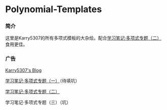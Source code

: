 # Polynomial-Templates

### 简介

这里是Karry5307的所有多项式模板的大杂烩。配合[学习笔记·多项式专题（二）](https://karry5307.github.io/2019/03/19/%E5%AD%A6%E4%B9%A0%E7%AC%94%E8%AE%B0%C2%B7%E5%A4%9A%E9%A1%B9%E5%BC%8F%E4%B8%93%E9%A2%98%EF%BC%88%E4%BA%8C%EF%BC%89/#more)食用更佳。

### 广告

[Karry5307's Blog](https://karry5307.github.io/)

[学习笔记·多项式专题（一）](https://karry5307.github.io/2019/01/20/%E5%AD%A6%E4%B9%A0%E7%AC%94%E8%AE%B0%C2%B7%E5%A4%9A%E9%A1%B9%E5%BC%8F%E4%B8%93%E9%A2%98%EF%BC%88%E4%B8%80%EF%BC%89/)（待填坑）

[学习笔记·多项式专题（二）](https://karry5307.github.io/2019/03/19/%E5%AD%A6%E4%B9%A0%E7%AC%94%E8%AE%B0%C2%B7%E5%A4%9A%E9%A1%B9%E5%BC%8F%E4%B8%93%E9%A2%98%EF%BC%88%E4%BA%8C%EF%BC%89/#more)

学习笔记·多项式专题（三）（坑）
